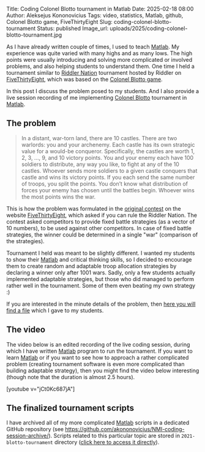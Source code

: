 Title: Coding Colonel Blotto tournament in Matlab
Date: 2025-02-18 08:00
Author: Aleksejus Kononovicius
Tags: video, statistics, Matlab, github, Colonel Blotto game, FiveThirtyEight
Slug: coding-colonel-blotto-tournament
Status: published
Image_url: uploads/2025/coding-colonel-blotto-tournament.jpg

As I have already written couple of times, I used to teach
[Matlab](/tag/matlab/). My experience was quite varied with many highs and
as many lows. The high points were usually introducing and solving more
complicated or involved problems, and also helping students to understand
them. One time I held a tournament similar to [Riddler
Nation](https://fivethirtyeight.com/features/can-you-rule-riddler-nation/)
tournament hosted by Riddler on
[FiveThirtyEight](https://abcnews.go.com/538), which was based on the
[Colonel Blotto game](/tag/colonel-blotto-game/).

In this post I discuss the problem posed to my students. And I also provide
a live session recording of me implementing [Colonel
Blotto](/tag/colonel-blotto-game/) tournament in [Matlab](/tag/matlab/).
<!--more-->

## The problem

> In a distant, war-torn land, there are 10 castles. There are two warlords:
> you and your archenemy. Each castle has its own strategic value for a
> would-be conqueror. Specifically, the castles are worth 1, 2, 3, ..., 9,
> and 10 victory points. You and your enemy each have 100 soldiers to
> distribute, any way you like, to fight at any of the 10 castles. Whoever
> sends more soldiers to a given castle conquers that castle and wins its
> victory points. If you each send the same number of troops, you split the
> points. You don’t know what distribution of forces your enemy has chosen
> until the battles begin. Whoever wins the most points wins the war.

This is how the problem was formulated in the [original
contest](https://fivethirtyeight.com/features/can-you-rule-riddler-nation/)
on the website [FiveThirtyEight](https://abcnews.go.com/538), which asked if
you can rule the Riddler Nation. The contest asked competitors to provide
fixed battle strategies (as a vector of 10 numbers), to be used against
other competitors. In case of fixed battle strategies, the winner could be
determined in a single "war" (comparison of the strategies).

Tournament I held was meant to be slightly different. I wanted my students
to show their [Matlab](/tag/matlab/) and critical thinking skills, so I
decided to encourage them to create random and adaptable troop allocation
strategies by declaring a winner only after 1001 wars. Sadly, only a few
students actually implemented adaptable strategies, but those who did
managed to perform rather well in the tournament. Some of them even beating
my own strategy :)

If you are interested in the minute details of the problem, then [here you
will find a
file](https://github.com/akononovicius/NMI-coding-session-archive/blob/main/2021-blotto-tournament/task.pdf)
which I gave to my students.

## The video

The video below is an edited recording of the live coding session, during
which I have written [Matlab](/tag/matlab/) program to run the tournament.
If you want to learn [Matlab](/tag/matlab/) or if you want to see how to
approach a rather complicated problem (creating tournament software is even
more complicated than building adaptable strategy), then you might find the
video below interesting (though note that the duration is almost 2.5 hours).

[youtube v="jCt0Kc687jA"]

## The finalized tournament scripts

I have archived all of my more complicated [Matlab](/tag/matlab/) scripts in
a dedicated GitHub repository (see
<https://github.com/akononovicius/NMI-coding-session-archive/>). Scripts
related to this particular topic are stored in `2021-blotto-tournament`
directory ([click here to access it
directly](https://github.com/akononovicius/NMI-coding-session-archive/tree/main/2021-blotto-tournament)).


